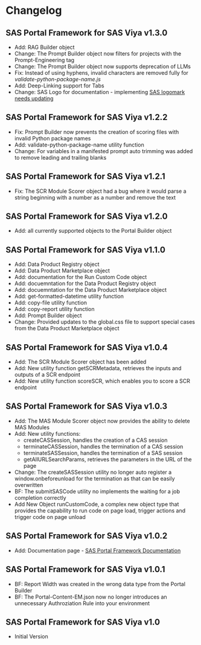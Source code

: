 # Changelog

## SAS Portal Framework for SAS Viya v1.3.0

- Add: RAG Builder object
- Change: The Prompt Builder object now filters for projects with the Prompt-Engineering tag
- Change: The Prompt Builder object now supports deprecation of LLMs
- Fix: Instead of using hyphens, invalid characters are removed fully for *validate-python-package-name.js*
- Add: Deep-Linking support for Tabs
- Change: SAS Logo for documentation - implementing [SAS logomark needs updating](https://github.com/sassoftware/sas-portal-framework-for-sas-viya/issues/7)

## SAS Portal Framework for SAS Viya v1.2.2

- Fix: Prompt Builder now prevents the creation of scoring files with invalid Python package names
- Add: validate-python-package-name utility function
- Change: For variables in a manifested prompt auto trimming was added to remove leading and trailing blanks

## SAS Portal Framework for SAS Viya v1.2.1

- Fix: The SCR Module Scorer object had a bug where it would parse a string beginning with a number as a number and remove the text

## SAS Portal Framework for SAS Viya v1.2.0

- Add: all currently supported objects to the Portal Builder object

## SAS Portal Framework for SAS Viya v1.1.0

- Add: Data Product Registry object
- Add: Data Product Marketplace object
- Add: documentation for the Run Custom Code object
- Add: docuemntation for the Data Product Registry object
- Add: docuemntation for the Data Product Marketplace object
- Add: get-formatted-datetime utility function
- Add: copy-file utility function
- Add: copy-report utility function
- Add: Prompt Builder object
- Change: Provided updates to the global.css file to support special cases from the Data Product Marketplace object

## SAS Portal Framework for SAS Viya v1.0.4

- Add: The SCR Module Scorer object has been added
- Add: New utility function getSCRMetadata, retrieves the inputs and outputs of a SCR endpoint
- Add: New utility function scoreSCR, which enables you to score a SCR endpoint

## SAS Portal Framework for SAS Viya v1.0.3

- Add: The MAS Module Scorer object now provides the ability to delete MAS Modules
- Add: New utility functions:
    - createCASSession, handles the creation of a CAS session
    - terminateCASSession, handles the termination of a CAS session
    - terminateSASSession, handles the termination of a SAS session
    - getAllURLSearchParams, retrieves the parameters in the URL of the page
- Change: The createSASSession utility no longer auto register a window.onbeforeunload for the termination as that can be easily overwritten
- BF: The submitSASCode utility no implements the waiting for a job completion correctly
- Add New Object runCustomCode, a complex new object type that provides the capability to run code on page load, trigger actions and trigger code on page unload

## SAS Portal Framework for SAS Viya v1.0.2

- Add: Documentation page - [SAS Portal Framework Documentation](https://sassoftware.github.io/sas-portal-framework-for-sas-viya/)

## SAS Portal Framework for SAS Viya v1.0.1

- BF: Report Width was created in the wrong data type from the Portal Builder
- BF: The Portal-Content-EM.json now no longer introduces an unnecessary Authroziation Rule into your environment

## SAS Portal Framework for SAS Viya v1.0

-   Initial Version
